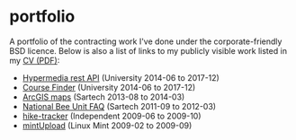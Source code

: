 portfolio
=========

A portfolio of the contracting work I've done under the corporate-friendly BSD licence. Below is also a list of links to my publicly visible work listed in my [CV (PDF)](http://careers.emorrp1.name/CV_Morrell_Phil.pdf):

* [Hypermedia rest API](https://www.york.ac.uk/api/campus) (University 2014-06 to 2017-12)
* [Course Finder](https://www.york.ac.uk/#Course-Search) (University 2014-06 to 2017-12)
* [ArcGIS maps](http://beebase.fera.defra.gov.uk/maps/map.cfm) (Sartech 2013-08 to 2014-03)
* [National Bee Unit FAQ](https://secure.fera.defra.gov.uk/beebase/public/faq.cfm) (Sartech 2011-09 to 2012-03)
* [hike-tracker](https://github.com/emorrp1/hike-tracker) (Independent 2009-06 to 2009-10)
* [mintUpload](https://github.com/emorrp1/mintupload) (Linux Mint 2009-02 to 2009-09)

